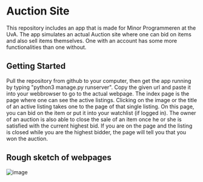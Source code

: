 # Auction Site

This repository includes an app that is made for Minor Programmeren at the UvA.
The app simulates an actual Auction site where one can bid on items and also sell items themselves. One with an account has some more functionalities than one without.


## Getting Started

Pull the repository from github to your computer, then get the app running by typing "python3 manage.py runserver". Copy the given url and paste it into your webbrowser to go to the actual webpage. The index page is the page where one can see the active listings. Clicking on the image or the title of an active listing takes one to the page of that single listing. On this page, you can bid on the item or put it into your watchlist (if logged in). The owner of an auction is also able to close the sale of an item once he or she is satisfied with the current highest bid. If you are on the page and the listing is closed while you are the highest bidder, the page will tell you that you won the auction.

## Rough sketch of webpages

![image]()
